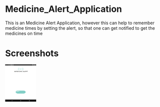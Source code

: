 # Medicine_Alert_Application
This is an Medicine Alert Application, however this can help to remember medicine times by setting the alert, so that one can get notified to get the medicines on time

# Screenshots
<img src="Screenshot_1570308451.png" width="100" height="120" alt="" align="left">




